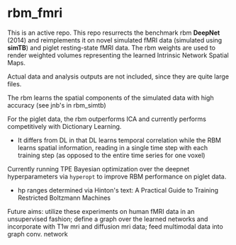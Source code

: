 # rbm_fmri

This is an active repo. This repo resurrects the benchmark rbm **DeepNet** (2014) and reimplements it on novel simulated fMRI data (simulated using **simTB**) and piglet resting-state fMRI data. The rbm weights are used to render weighted volumes representing the learned Intrinsic Network Spatial Maps. 

Actual data and analysis outputs are not included, since they are quite large files. 

The rbm learns the spatial components of the simulated data with high accuracy (see jnb's in rbm_simtb)

For the piglet data, the rbm outperforms ICA and currently performs competitively with Dictionary Learning.
- It differs from DL in that DL learns temporal correlation while the RBM learns spatial information, reading in a single time step with each training step (as opposed to the entire time series for one voxel)

Currently running TPE Bayesian optimization over the deepnet hyperparameters via `hyperopt` to improve RBM performance on piglet data. 
- hp ranges determined via Hinton's text: A Practical Guide to Training Restricted Boltzmann Machines

Future aims: utilize these experiments on human fMRI data in an unsupervised fashion; define a graph over the learned networks and incorporate with T1w mri and diffusion mri data; feed multimodal data into graph conv. network

